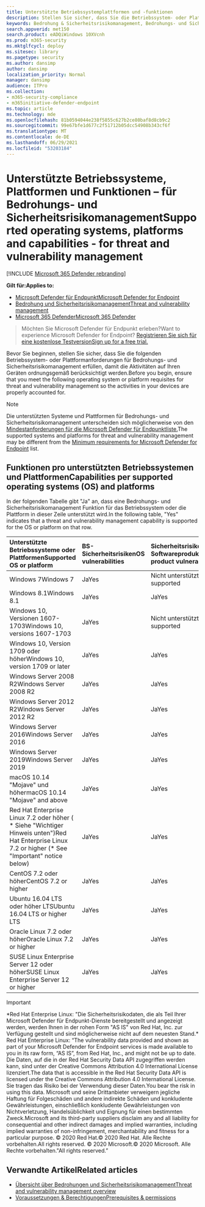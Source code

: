 ```yaml
---
title: Unterstützte Betriebssystemplattformen und -funktionen
description: Stellen Sie sicher, dass Sie die Betriebssystem- oder Plattformanforderungen für Bedrohungs- und Sicherheitsrisikomanagement erfüllen, damit die Aktivitäten auf allen Geräten ordnungsgemäß berücksichtigt werden.
keywords: Bedrohung & Sicherheitsrisikomanagement, Bedrohungs- und Sicherheitsrisikomanagement, Betriebssystem, Plattformanforderungen, Voraussetzungen, von Microsoft Defender für Endpoint-tvm unterstützte Betriebssysteme, Microsoft Defender für Endpunkt-tvm, unterstützte Betriebssysteme, unterstützte Plattformen, Linux-Support, Mac-Support
search.appverid: met150
search.product: eADQiWindows 10XVcnh
ms.prod: m365-security
ms.mktglfcycl: deploy
ms.sitesec: library
ms.pagetype: security
ms.author: dansimp
author: dansimp
localization_priority: Normal
manager: dansimp
audience: ITPro
ms.collection:
- m365-security-compliance
- m365initiative-defender-endpoint
ms.topic: article
ms.technology: mde
ms.openlocfilehash: 81b0594044e238f5855c627b2ce80baf8d8cb9c2
ms.sourcegitcommit: 99e67bfe1d677c2f51712b05dcc54908b343cf6f
ms.translationtype: MT
ms.contentlocale: de-DE
ms.lasthandoff: 06/29/2021
ms.locfileid: "53203184"
---
```

# <a name="supported-operating-systems-platforms-and-capabilities---for-threat-and-vulnerability-management"></a><span data-ttu-id="49525-104">Unterstützte Betriebssysteme, Plattformen und Funktionen – für Bedrohungs- und Sicherheitsrisikomanagement</span><span class="sxs-lookup"><span data-stu-id="49525-104">Supported operating systems, platforms and capabilities - for threat and vulnerability management</span></span>

[!INCLUDE [Microsoft 365 Defender rebranding](../../includes/microsoft-defender.md)]

<span data-ttu-id="49525-105">**Gilt für:**</span><span class="sxs-lookup"><span data-stu-id="49525-105">**Applies to:**</span></span>

- [<span data-ttu-id="49525-106">Microsoft Defender für Endpunkt</span><span class="sxs-lookup"><span data-stu-id="49525-106">Microsoft Defender for Endpoint</span></span>](https://go.microsoft.com/fwlink/?linkid=2154037)
- [<span data-ttu-id="49525-107">Bedrohung und Sicherheitsrisikomanagement</span><span class="sxs-lookup"><span data-stu-id="49525-107">Threat and vulnerability management</span></span>](next-gen-threat-and-vuln-mgt.md)
- [<span data-ttu-id="49525-108">Microsoft 365 Defender</span><span class="sxs-lookup"><span data-stu-id="49525-108">Microsoft 365 Defender</span></span>](https://go.microsoft.com/fwlink/?linkid=2118804)

><span data-ttu-id="49525-109">Möchten Sie Microsoft Defender für Endpunkt erleben?</span><span class="sxs-lookup"><span data-stu-id="49525-109">Want to experience Microsoft Defender for Endpoint?</span></span> [<span data-ttu-id="49525-110">Registrieren Sie sich für eine kostenlose Testversion</span><span class="sxs-lookup"><span data-stu-id="49525-110">Sign up for a free trial.</span></span>](https://www.microsoft.com/microsoft-365/windows/microsoft-defender-atp?ocid=docs-wdatp-portaloverview-abovefoldlink)

<span data-ttu-id="49525-111">Bevor Sie beginnen, stellen Sie sicher, dass Sie die folgenden Betriebssystem- oder Plattformanforderungen für Bedrohungs- und Sicherheitsrisikomanagement erfüllen, damit die Aktivitäten auf Ihren Geräten ordnungsgemäß berücksichtigt werden.</span><span class="sxs-lookup"><span data-stu-id="49525-111">Before you begin, ensure that you meet the following operating system or platform requisites for threat and vulnerability management so the activities in your devices are properly accounted for.</span></span>

>[!NOTE]
><span data-ttu-id="49525-112">Die unterstützten Systeme und Plattformen für Bedrohungs- und Sicherheitsrisikomanagement unterscheiden sich möglicherweise von den [Mindestanforderungen für die Microsoft Defender für Endpunktliste.](minimum-requirements.md)</span><span class="sxs-lookup"><span data-stu-id="49525-112">The supported systems and platforms for threat and vulnerability management may be different from the [Minimum requirements for Microsoft Defender for Endpoint](minimum-requirements.md) list.</span></span>

## <a name="capabilities-per-supported-operating-systems-os-and-platforms"></a><span data-ttu-id="49525-113">Funktionen pro unterstützten Betriebssystemen und Plattformen</span><span class="sxs-lookup"><span data-stu-id="49525-113">Capabilities per supported operating systems (OS) and platforms</span></span>

<span data-ttu-id="49525-114">In der folgenden Tabelle gibt "Ja" an, dass eine Bedrohungs- und Sicherheitsrisikomanagement Funktion für das Betriebssystem oder die Plattform in dieser Zeile unterstützt wird.</span><span class="sxs-lookup"><span data-stu-id="49525-114">In the following table, "Yes" indicates that a threat and vulnerability management capability is supported for the OS or platform on that row.</span></span>

<span data-ttu-id="49525-115">Unterstützte Betriebssysteme oder Plattformen</span><span class="sxs-lookup"><span data-stu-id="49525-115">Supported OS or platform</span></span> | <span data-ttu-id="49525-116">BS-Sicherheitsrisiken</span><span class="sxs-lookup"><span data-stu-id="49525-116">OS vulnerabilities</span></span> | <span data-ttu-id="49525-117">Sicherheitsrisiken für Softwareprodukt</span><span class="sxs-lookup"><span data-stu-id="49525-117">Software product vulnerabilities</span></span> | <span data-ttu-id="49525-118">Bewertung der Betriebssystemkonfiguration</span><span class="sxs-lookup"><span data-stu-id="49525-118">OS configuration assessment</span></span> | <span data-ttu-id="49525-119">Konfigurationsbewertung für Sicherheitskontrollen</span><span class="sxs-lookup"><span data-stu-id="49525-119">Security controls configuration assessment</span></span> | <span data-ttu-id="49525-120">Bewertung der Softwareproduktkonfiguration</span><span class="sxs-lookup"><span data-stu-id="49525-120">Software product configuration assessment</span></span>
:---|:---|:---|:---|:---|:---
<span data-ttu-id="49525-121">Windows 7</span><span class="sxs-lookup"><span data-stu-id="49525-121">Windows 7</span></span> | <span data-ttu-id="49525-122">Ja</span><span class="sxs-lookup"><span data-stu-id="49525-122">Yes</span></span> | <span data-ttu-id="49525-123">Nicht unterstützt</span><span class="sxs-lookup"><span data-stu-id="49525-123">Not supported</span></span> | <span data-ttu-id="49525-124">Nicht unterstützt</span><span class="sxs-lookup"><span data-stu-id="49525-124">Not supported</span></span> | <span data-ttu-id="49525-125">Nicht unterstützt</span><span class="sxs-lookup"><span data-stu-id="49525-125">Not supported</span></span> | <span data-ttu-id="49525-126">Nicht unterstützt</span><span class="sxs-lookup"><span data-stu-id="49525-126">Not supported</span></span>
<span data-ttu-id="49525-127">Windows 8.1</span><span class="sxs-lookup"><span data-stu-id="49525-127">Windows 8.1</span></span> | <span data-ttu-id="49525-128">Ja</span><span class="sxs-lookup"><span data-stu-id="49525-128">Yes</span></span> | <span data-ttu-id="49525-129">Ja</span><span class="sxs-lookup"><span data-stu-id="49525-129">Yes</span></span> | <span data-ttu-id="49525-130">Ja</span><span class="sxs-lookup"><span data-stu-id="49525-130">Yes</span></span> | <span data-ttu-id="49525-131">Ja</span><span class="sxs-lookup"><span data-stu-id="49525-131">Yes</span></span>| <span data-ttu-id="49525-132">Ja</span><span class="sxs-lookup"><span data-stu-id="49525-132">Yes</span></span>
<span data-ttu-id="49525-133">Windows 10, Versionen 1607-1703</span><span class="sxs-lookup"><span data-stu-id="49525-133">Windows 10, versions 1607-1703</span></span> | <span data-ttu-id="49525-134">Ja</span><span class="sxs-lookup"><span data-stu-id="49525-134">Yes</span></span>  | <span data-ttu-id="49525-135">Nicht unterstützt</span><span class="sxs-lookup"><span data-stu-id="49525-135">Not supported</span></span> | <span data-ttu-id="49525-136">Nicht unterstützt</span><span class="sxs-lookup"><span data-stu-id="49525-136">Not supported</span></span> | <span data-ttu-id="49525-137">Nicht unterstützt</span><span class="sxs-lookup"><span data-stu-id="49525-137">Not supported</span></span> | <span data-ttu-id="49525-138">Nicht unterstützt</span><span class="sxs-lookup"><span data-stu-id="49525-138">Not supported</span></span>
<span data-ttu-id="49525-139">Windows 10, Version 1709 oder höher</span><span class="sxs-lookup"><span data-stu-id="49525-139">Windows 10, version 1709 or later</span></span> | <span data-ttu-id="49525-140">Ja</span><span class="sxs-lookup"><span data-stu-id="49525-140">Yes</span></span> | <span data-ttu-id="49525-141">Ja</span><span class="sxs-lookup"><span data-stu-id="49525-141">Yes</span></span> | <span data-ttu-id="49525-142">Ja</span><span class="sxs-lookup"><span data-stu-id="49525-142">Yes</span></span> | <span data-ttu-id="49525-143">Ja</span><span class="sxs-lookup"><span data-stu-id="49525-143">Yes</span></span> | <span data-ttu-id="49525-144">Ja</span><span class="sxs-lookup"><span data-stu-id="49525-144">Yes</span></span>
<span data-ttu-id="49525-145">Windows Server 2008 R2</span><span class="sxs-lookup"><span data-stu-id="49525-145">Windows Server 2008 R2</span></span> | <span data-ttu-id="49525-146">Ja</span><span class="sxs-lookup"><span data-stu-id="49525-146">Yes</span></span> | <span data-ttu-id="49525-147">Ja</span><span class="sxs-lookup"><span data-stu-id="49525-147">Yes</span></span> | <span data-ttu-id="49525-148">Ja</span><span class="sxs-lookup"><span data-stu-id="49525-148">Yes</span></span> | <span data-ttu-id="49525-149">Ja</span><span class="sxs-lookup"><span data-stu-id="49525-149">Yes</span></span> | <span data-ttu-id="49525-150">Ja</span><span class="sxs-lookup"><span data-stu-id="49525-150">Yes</span></span>
<span data-ttu-id="49525-151">Windows Server 2012 R2</span><span class="sxs-lookup"><span data-stu-id="49525-151">Windows Server 2012 R2</span></span> | <span data-ttu-id="49525-152">Ja</span><span class="sxs-lookup"><span data-stu-id="49525-152">Yes</span></span> | <span data-ttu-id="49525-153">Ja</span><span class="sxs-lookup"><span data-stu-id="49525-153">Yes</span></span> | <span data-ttu-id="49525-154">Ja</span><span class="sxs-lookup"><span data-stu-id="49525-154">Yes</span></span> | <span data-ttu-id="49525-155">Ja</span><span class="sxs-lookup"><span data-stu-id="49525-155">Yes</span></span> | <span data-ttu-id="49525-156">Ja</span><span class="sxs-lookup"><span data-stu-id="49525-156">Yes</span></span>
<span data-ttu-id="49525-157">Windows Server 2016</span><span class="sxs-lookup"><span data-stu-id="49525-157">Windows Server 2016</span></span> | <span data-ttu-id="49525-158">Ja</span><span class="sxs-lookup"><span data-stu-id="49525-158">Yes</span></span> | <span data-ttu-id="49525-159">Ja</span><span class="sxs-lookup"><span data-stu-id="49525-159">Yes</span></span> | <span data-ttu-id="49525-160">Ja</span><span class="sxs-lookup"><span data-stu-id="49525-160">Yes</span></span> | <span data-ttu-id="49525-161">Ja</span><span class="sxs-lookup"><span data-stu-id="49525-161">Yes</span></span> | <span data-ttu-id="49525-162">Ja</span><span class="sxs-lookup"><span data-stu-id="49525-162">Yes</span></span>
<span data-ttu-id="49525-163">Windows Server 2019</span><span class="sxs-lookup"><span data-stu-id="49525-163">Windows Server 2019</span></span> | <span data-ttu-id="49525-164">Ja</span><span class="sxs-lookup"><span data-stu-id="49525-164">Yes</span></span> | <span data-ttu-id="49525-165">Ja</span><span class="sxs-lookup"><span data-stu-id="49525-165">Yes</span></span> | <span data-ttu-id="49525-166">Ja</span><span class="sxs-lookup"><span data-stu-id="49525-166">Yes</span></span> | <span data-ttu-id="49525-167">Ja</span><span class="sxs-lookup"><span data-stu-id="49525-167">Yes</span></span> | <span data-ttu-id="49525-168">Ja</span><span class="sxs-lookup"><span data-stu-id="49525-168">Yes</span></span>
<span data-ttu-id="49525-169">macOS 10.14 "Mojave" und höher</span><span class="sxs-lookup"><span data-stu-id="49525-169">macOS 10.14 "Mojave" and above</span></span> | <span data-ttu-id="49525-170">Ja</span><span class="sxs-lookup"><span data-stu-id="49525-170">Yes</span></span> | <span data-ttu-id="49525-171">Ja</span><span class="sxs-lookup"><span data-stu-id="49525-171">Yes</span></span> | <span data-ttu-id="49525-172">Ja</span><span class="sxs-lookup"><span data-stu-id="49525-172">Yes</span></span> | <span data-ttu-id="49525-173">Ja</span><span class="sxs-lookup"><span data-stu-id="49525-173">Yes</span></span> | <span data-ttu-id="49525-174">Ja</span><span class="sxs-lookup"><span data-stu-id="49525-174">Yes</span></span> 
<span data-ttu-id="49525-175">Red Hat Enterprise Linux 7.2 oder höher ( \* Siehe "Wichtiger Hinweis unten")</span><span class="sxs-lookup"><span data-stu-id="49525-175">Red Hat Enterprise Linux 7.2 or higher (\* See "Important" notice below)</span></span> | <span data-ttu-id="49525-176">Ja</span><span class="sxs-lookup"><span data-stu-id="49525-176">Yes</span></span> | <span data-ttu-id="49525-177">Ja</span><span class="sxs-lookup"><span data-stu-id="49525-177">Yes</span></span> | <span data-ttu-id="49525-178">Ja</span><span class="sxs-lookup"><span data-stu-id="49525-178">Yes</span></span> | <span data-ttu-id="49525-179">Ja</span><span class="sxs-lookup"><span data-stu-id="49525-179">Yes</span></span> | <span data-ttu-id="49525-180">Ja</span><span class="sxs-lookup"><span data-stu-id="49525-180">Yes</span></span>
<span data-ttu-id="49525-181">CentOS 7.2 oder höher</span><span class="sxs-lookup"><span data-stu-id="49525-181">CentOS 7.2 or higher</span></span> | <span data-ttu-id="49525-182">Ja</span><span class="sxs-lookup"><span data-stu-id="49525-182">Yes</span></span> | <span data-ttu-id="49525-183">Ja</span><span class="sxs-lookup"><span data-stu-id="49525-183">Yes</span></span> | <span data-ttu-id="49525-184">Ja</span><span class="sxs-lookup"><span data-stu-id="49525-184">Yes</span></span> | <span data-ttu-id="49525-185">Ja</span><span class="sxs-lookup"><span data-stu-id="49525-185">Yes</span></span> | <span data-ttu-id="49525-186">Ja</span><span class="sxs-lookup"><span data-stu-id="49525-186">Yes</span></span>
<span data-ttu-id="49525-187">Ubuntu 16.04 LTS oder höher LTS</span><span class="sxs-lookup"><span data-stu-id="49525-187">Ubuntu 16.04 LTS or higher LTS</span></span> | <span data-ttu-id="49525-188">Ja</span><span class="sxs-lookup"><span data-stu-id="49525-188">Yes</span></span> | <span data-ttu-id="49525-189">Ja</span><span class="sxs-lookup"><span data-stu-id="49525-189">Yes</span></span> | <span data-ttu-id="49525-190">Ja</span><span class="sxs-lookup"><span data-stu-id="49525-190">Yes</span></span> | <span data-ttu-id="49525-191">Ja</span><span class="sxs-lookup"><span data-stu-id="49525-191">Yes</span></span> | <span data-ttu-id="49525-192">Ja</span><span class="sxs-lookup"><span data-stu-id="49525-192">Yes</span></span>
<span data-ttu-id="49525-193">Oracle Linux 7.2 oder höher</span><span class="sxs-lookup"><span data-stu-id="49525-193">Oracle Linux 7.2 or higher</span></span> | <span data-ttu-id="49525-194">Ja</span><span class="sxs-lookup"><span data-stu-id="49525-194">Yes</span></span> | <span data-ttu-id="49525-195">Ja</span><span class="sxs-lookup"><span data-stu-id="49525-195">Yes</span></span> | <span data-ttu-id="49525-196">Ja</span><span class="sxs-lookup"><span data-stu-id="49525-196">Yes</span></span> | <span data-ttu-id="49525-197">Ja</span><span class="sxs-lookup"><span data-stu-id="49525-197">Yes</span></span> | <span data-ttu-id="49525-198">Ja</span><span class="sxs-lookup"><span data-stu-id="49525-198">Yes</span></span>
<span data-ttu-id="49525-199">SUSE Linux Enterprise Server 12 oder höher</span><span class="sxs-lookup"><span data-stu-id="49525-199">SUSE Linux Enterprise Server 12 or higher</span></span> | <span data-ttu-id="49525-200">Ja</span><span class="sxs-lookup"><span data-stu-id="49525-200">Yes</span></span> | <span data-ttu-id="49525-201">Ja</span><span class="sxs-lookup"><span data-stu-id="49525-201">Yes</span></span> | <span data-ttu-id="49525-202">Ja</span><span class="sxs-lookup"><span data-stu-id="49525-202">Yes</span></span> | <span data-ttu-id="49525-203">Ja</span><span class="sxs-lookup"><span data-stu-id="49525-203">Yes</span></span> | <span data-ttu-id="49525-204">Ja</span><span class="sxs-lookup"><span data-stu-id="49525-204">Yes</span></span>

>[!IMPORTANT]
> <span data-ttu-id="49525-205">\*Red Hat Enterprise Linux: "Die Sicherheitsrisikodaten, die als Teil Ihrer Microsoft Defender für Endpunkt-Dienste bereitgestellt und angezeigt werden, werden Ihnen in der rohen Form "AS IS" von Red Hat, Inc. zur Verfügung gestellt und sind möglicherweise nicht auf dem neuesten Stand.</span><span class="sxs-lookup"><span data-stu-id="49525-205">\* Red Hat Enterprise Linux: “The vulnerability data provided and shown as part of your Microsoft Defender for Endpoint services is made available to you in its raw form, “AS IS”, from Red Hat, Inc., and might not be up to date.</span></span> <span data-ttu-id="49525-206">Die Daten, auf die in der Red Hat Security Data API zugegriffen werden kann, sind unter der Creative Commons Attribution 4.0 International License lizenziert.</span><span class="sxs-lookup"><span data-stu-id="49525-206">The data that is accessible in the Red Hat Security Data API is licensed under the Creative Commons Attribution 4.0 International License.</span></span> <span data-ttu-id="49525-207">Sie tragen das Risiko bei der Verwendung dieser Daten.</span><span class="sxs-lookup"><span data-stu-id="49525-207">You bear the risk in using this data.</span></span> <span data-ttu-id="49525-208">Microsoft und seine Drittanbieter verweigern jegliche Haftung für Folgeschäden und andere indirekte Schäden und konkludente Gewährleistungen, einschließlich konkludente Gewährleistungen von Nichtverletzung, Handelsüblichkeit und Eignung für einen bestimmten Zweck.</span><span class="sxs-lookup"><span data-stu-id="49525-208">Microsoft and its third-party suppliers disclaim any and all liability for consequential and other indirect damages and implied warranties, including implied warranties of non-infringement, merchantability and fitness for a particular purpose.</span></span> <span data-ttu-id="49525-209">© 2020 Red Hat.</span><span class="sxs-lookup"><span data-stu-id="49525-209">© 2020 Red Hat.</span></span> <span data-ttu-id="49525-210">Alle Rechte vorbehalten.</span><span class="sxs-lookup"><span data-stu-id="49525-210">All rights reserved.</span></span> <span data-ttu-id="49525-211">© 2020 Microsoft.</span><span class="sxs-lookup"><span data-stu-id="49525-211">© 2020 Microsoft.</span></span> <span data-ttu-id="49525-212">Alle Rechte vorbehalten."</span><span class="sxs-lookup"><span data-stu-id="49525-212">All rights reserved.”</span></span>

## <a name="related-articles"></a><span data-ttu-id="49525-213">Verwandte Artikel</span><span class="sxs-lookup"><span data-stu-id="49525-213">Related articles</span></span>

- [<span data-ttu-id="49525-214">Übersicht über Bedrohungen und Sicherheitsrisikomanagement</span><span class="sxs-lookup"><span data-stu-id="49525-214">Threat and vulnerability management overview</span></span>](next-gen-threat-and-vuln-mgt.md)
- [<span data-ttu-id="49525-215">Voraussetzungen & Berechtigungen</span><span class="sxs-lookup"><span data-stu-id="49525-215">Prerequisites & permissions</span></span>](tvm-prerequisites.md)
